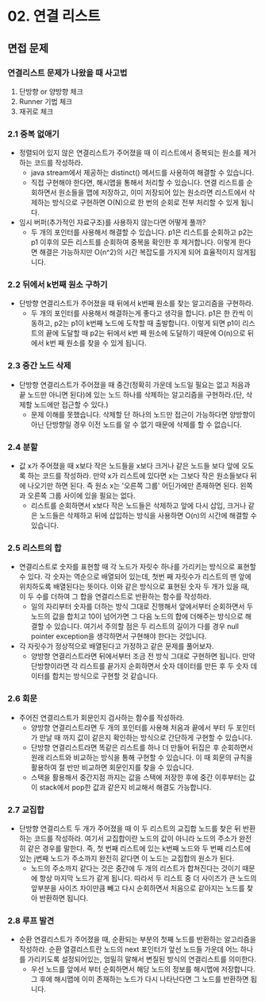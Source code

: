 # 02. 연결 리스트

## 면접 문제

### 연결리스트 문제가 나왔을 때 사고법
1. 단방향 or 양방향 체크
2. Runner 기법 체크
3. 재귀로 체크

### 2.1 중복 없애기

- 정렬되어 있지 않은 연결리스트가 주어졌을 때 이 리스트에서 중복되는 원소를 제거하는 코드를 작성하라.
    - java stream에서 제공하는 distinct() 메서드를 사용하여 해결할 수 있습니다.
    - 직접 구현해야 한다면, 해시맵을 통해서 처리할 수 있습니다. 연결 리스트를 순회하면서 원소들을 맵에 저장하고, 이미 저장되어 있는 원소라면 리스트에서 삭제하는 방식으로 구현하면 O(N)으로 한 번의 순회로 전부 처리할 수 있게 됩니다.
- 임시 버퍼(추가적인 자료구조)를 사용하지 않는다면 어떻게 풀까?
    - 두 개의 포인터를 사용해서 해결할 수 있습니다. p1은 리스트를 순회하고 p2는 p1 이후의 모든 리스트를 순회하여 중복을 확인한 후 제거합니다. 이렇게 한다면 해결은 가능하지만 O(n^2)의 시간 복잡도를 가지게 되어 효율적이지 않게됩니다.

### 2.2 뒤에서 k번째 원소 구하기

- 단방향 연결리스트가 주어졌을 때 뒤에서 k번째 원소를 찾는 알고리즘을 구현하라.
    - 두 개의 포인터를 사용해서 해결하는게 좋다고 생각을 합니다. p1은 한 칸씩 이동하고, p2는 p1이 k번째 노드에 도착할 때 출발합니다. 이렇게 되면 p1이 리스트의 끝에 도달할 때 p2는 뒤에서 k번 째 원소에 도달하기 때문에 O(n)으로 뒤에서 k번 째 원소를 찾을 수 있게 됩니다.

### 2.3 중간 노드 삭제

- 단방향 연결리스트가 주어졌을 때 중간(정확히 가운데 노드일 필요는 없고 처음과 끝 노드만 아니면 된다)에 있는 노드 하나를 삭제하는 알고리즘을 구현하라.(단, 삭제할 노드에만 접근할 수 있다.)
    - 문제 이해를 못했습니다. 삭제할 단 하나의 노드만 접근이 가능하다면 양방향이 아닌 단방향일 경우 이전 노드를 알 수 없기 때문에 삭제를 할 수 없습니다.

### 2.4 분할

- 값 x가 주어졌을 때 x보다 작은 노드들을 x보다 크거나 같은 노드들 보다 앞에 오도록 하는 코드를 작성하라. 만약 x가 리스트에 있다면 x는 그보다 작은 원소들보다 뒤에 나오기만 하면 된다. 즉 원소 x는 '오른쪽 그룹' 어딘가에만 존재하면 된다. 왼쪽과 오른쪽 그룹 사이에 있을 필요는 없다.
    - 리스트를 순회하면서 x보다 작은 노드들은 삭제하고 앞에 다시 삽입, 크거나 같은 노드들은 삭제하고 뒤에 삽입하는 방식을 사용하면 O(n)의 시간에 해결할 수 있습니다.

### 2.5 리스트의 합

- 연결리스트로 숫자를 표현할 때 각 노드가 자릿수 하나를 가리키는 방식으로 표현할 수 있다. 각 숫자는 역순으로 배열되어 있는데, 첫번 째 자릿수가 리스트의 맨 앞에 위치하도록 배열된다는 뜻이다. 이와 같은 방식으로 표현된 숫자 두 개가 있을 때, 이 두 수를 더하여 그 합을 연결리스트로 반환하는 함수를 작성하라.
    - 일의 자리부터 숫자를 더하는 방식 그대로 진행해서 앞에서부터 순회하면서 두 노드의 값을 합치고 10이 넘어가면 그 다음 노드의 합에 더해주는 방식으로 해결할 수 있습니다. 여기서 주의할 점은 두 리스트의 길이가 다를 경우 null pointer exception을 생각하면서 구현해야 한다는 것입니다.
- 각 자릿수가 정상적으로 배열된다고 가정하고 같은 문제를 풀어보자.
    - 양방향 연결리스트라면 뒤에서부터 조금 전 방식 그대로 구현하면 됩니다. 만약 단방향이라면 각 리스트를  끝가지 순회하면서 숫자 데이터를 만든 후 두 숫자 데이터를 합치는 방식으로 구현할 것 같습니다.

### 2.6 회문

- 주어진 연결리스트가 회문인지 검사하는 함수를 작성하라.
    - 양방향 연결리스트라면 두 개의 포인터를 사용해 처음과 끝에서 부터 두 포인터가 만날 때 까지 값이 같은지 확인하는 방식으로 간단하게 구현할 수 있습니다.
    - 단방향 연결리스트라면 똑같은 리스트를 하나 더 만들어 뒤집은 후 순회하면서 원래 리스트와 비교하는 방식을 통해 구현할 수 있습니다. 이 때 회문의 규칙을 활용하여 절 반만 비교하면 회문인지를 찾을 수 있습니다.
    - 스택을 활용해서 중간지점 까지는 값을 스택에 저장한 후에 중간 이후부터는 값이 stack에서 pop한 값과 같은지 비교해서 해결도 가능합니다.

### 2.7 교집합

- 단방향 연결리스트 두 개가 주어졌을 때 이 두 리스트의 교집합 노드를 찾은 뒤 반환하는 코드를 작성하라. 여기서 교집합이란 노드의 값이 아니라 노드의 주소가 완전히 같은 경우를 말한다. 즉, 첫 번째 리스트에 있는 k번째 노드와 두 번째 리스트에 있는 j번째 노드가 주소까지 완전히 같다면 이 노드는 교집합의 원소가 된다.
    - 노드의 주소까지 같다는 것은 중간에 두 개의 리스트가 합쳐진다는 것이기 때문에 항상 마지막 노드가 같게 됩니다. 따라서 두 리스트 중 더 사이즈가 큰 노드의 앞부분을 사이즈 차이만큼 빼고 다시 순회하면서 처음으로 같아지는 노드를 찾아 반환하면 됩니다.

### 2.8 루프 발견

- 순환 연결리스트가 주어졌을 때, 순환되는 부분의 첫째 노드를 반환하는 알고리즘을 작성하라. 순환 열결리스트란 노드의 next 포인터가 앞선 노드들 가운데 어느 하나를 가리키도록 설정되어있는, 엄밀히 말해서 변질된 방식의 연결리스트를 의미한다.
    - 우선 노드를 앞에서 부터 순회하면서 해당 노드의 정보를 해시맵에 저장합니다. 그 후에 해시맵에 이미 존재하는 노드가 다시 나타난다면 그 노드를 반환하면 됩니다.
